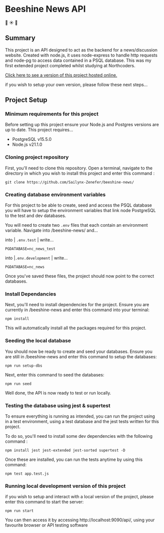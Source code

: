 # Beeshine News API 
:honeybee: :sunny: :newspaper:
## Summary
This project is an API designed to act as the backend for a news/discussion website. Created with node.js, it uses node-express to handle http requests and node-pg to access data contained in a PSQL database.
This was my first extended project completed whilst studying at Northcoders.  

[Click here to see a version of this project hosted online.](https://beeshine-news.onrender.com/api/)

if you wish to setup your own version, please follow these next steps...
## Project Setup
### Minimum requirements for this project
Before setting up this project ensure your Node.js and Postgres versions are up to date.
This project requires...
- PostgreSQL v15.5.0
- Node.js v21.1.0
### Cloning project repository
First, you'll need to clone this repository. Open a terminal, navigate to the directory in which you wish to install this project and enter this command :

```
git clone https://github.com/Sailynx-Zenefer/beeshine-news/
```
### Creating database environment variables
For this project to be able to create, seed and access the PSQL database you will have to setup the environment variables that link node PostgreSQL to the test and dev databases.

You will need to create two `.env` files that each contain an environment variable. Navigate into /beeshine-news/ and...

into | `.env.test` | write...
```
PGDATABASE=nc_news_test
``` 
into |`.env.development` | write...
```
PGDATABASE=nc_news
``` 
Once you've saved these files, the project should now point to the correct databases.

### Install Dependancies
Next, you'll need to install dependencies for the project. Ensure you are currently in /beeshine-news and enter this command into your terminal: 
```
npm install
```
This will automatically install all the packages required for this project.

### Seeding the local database
You should now be ready to create and seed your databases. Ensure you are still in /beeshine-news and enter this command to setup the databases:
```
npm run setup-dbs
```
Next, enter this command to seed the databases:
```
npm run seed
```

Well done, the API is now ready to test or run locally. 
### Testing the database using jest & supertest
To ensure everything is running as intended, you can run the project using in a test environment, using a test database and the jest tests written for this project. 

To do so, you'll need to install some dev dependencies with the following command :
```
npm install jest jest-extended jest-sorted supertest -D
```
Once these are installed, you can run the tests anytime by using this command:
```
npm test app.test.js
```
### Running local development version of this project
if you wish to setup and interact with a local version of the project, please enter this command to start the server:
```
npm run start
```
You can then access it by accessing http://localhost:9090/api/, using your favourite browser or API testing software
